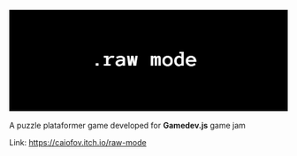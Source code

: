 ![](https://github.com/caiofov/.rawMode-Gamedevjs/blob/main/banner.png)

A puzzle plataformer game developed for **Gamedev.js** game jam

Link: https://caiofov.itch.io/raw-mode

